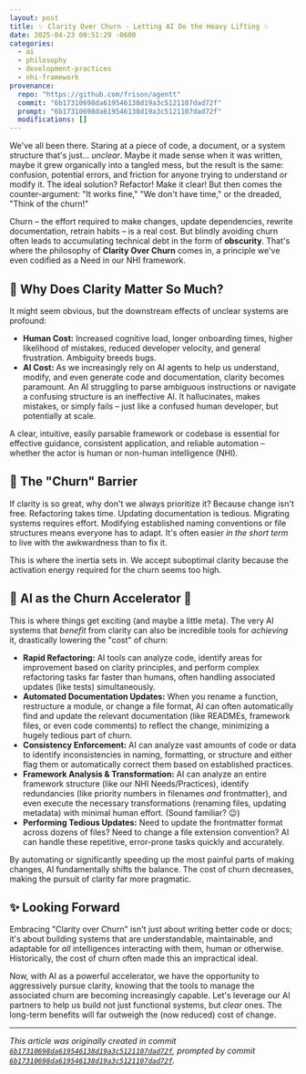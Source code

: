 ```yaml
---
layout: post
title: ✨ Clarity Over Churn - Letting AI Do the Heavy Lifting ✨
date: 2025-04-23 00:51:29 -0600
categories:
  - ai
  - philosophy
  - development-practices
  - nhi-framework
provenance:
  repo: "https://github.com/frison/agentt"
  commit: "6b17310698da619546138d19a3c5121107dad72f"
  prompt: "6b17310698da619546138d19a3c5121107dad72f"
  modifications: []
---
```


We've all been there. Staring at a piece of code, a document, or a system structure that's just... *unclear*. Maybe it made sense when it was written, maybe it grew organically into a tangled mess, but the result is the same: confusion, potential errors, and friction for anyone trying to understand or modify it. The ideal solution? Refactor! Make it clear! But then comes the counter-argument: "It works fine," "We don't have time," or the dreaded, "Think of the churn!"

Churn – the effort required to make changes, update dependencies, rewrite documentation, retrain habits – is a real cost. But blindly avoiding churn often leads to accumulating technical debt in the form of **obscurity**. That's where the philosophy of **Clarity Over Churn** comes in, a principle we've even codified as a Need in our NHI framework.

## 🤔 Why Does Clarity Matter So Much?

It might seem obvious, but the downstream effects of unclear systems are profound:

*   **Human Cost:** Increased cognitive load, longer onboarding times, higher likelihood of mistakes, reduced developer velocity, and general frustration. Ambiguity breeds bugs.
*   **AI Cost:** As we increasingly rely on AI agents to help us understand, modify, and even generate code and documentation, clarity becomes paramount. An AI struggling to parse ambiguous instructions or navigate a confusing structure is an ineffective AI. It hallucinates, makes mistakes, or simply fails – just like a confused human developer, but potentially at scale.

A clear, intuitive, easily parsable framework or codebase is essential for effective guidance, consistent application, and reliable automation – whether the actor is human or non-human intelligence (NHI).

## 🚧 The "Churn" Barrier

If clarity is so great, why don't we always prioritize it? Because change isn't free. Refactoring takes time. Updating documentation is tedious. Migrating systems requires effort. Modifying established naming conventions or file structures means everyone has to adapt. It's often easier *in the short term* to live with the awkwardness than to fix it.

This is where the inertia sets in. We accept suboptimal clarity because the activation energy required for the churn seems too high.

## 🤖 AI as the Churn Accelerator 🤖

This is where things get exciting (and maybe a little meta). The very AI systems that *benefit* from clarity can also be incredible tools for *achieving* it, drastically lowering the "cost" of churn:

*   **Rapid Refactoring:** AI tools can analyze code, identify areas for improvement based on clarity principles, and perform complex refactoring tasks far faster than humans, often handling associated updates (like tests) simultaneously.
*   **Automated Documentation Updates:** When you rename a function, restructure a module, or change a file format, AI can often automatically find and update the relevant documentation (like READMEs, framework files, or even code comments) to reflect the change, minimizing a hugely tedious part of churn.
*   **Consistency Enforcement:** AI can analyze vast amounts of code or data to identify inconsistencies in naming, formatting, or structure and either flag them or automatically correct them based on established practices.
*   **Framework Analysis & Transformation:** AI can analyze an entire framework structure (like our NHI Needs/Practices), identify redundancies (like priority numbers in filenames *and* frontmatter), and even execute the necessary transformations (renaming files, updating metadata) with minimal human effort. (Sound familiar? 😉)
*   **Performing Tedious Updates:** Need to update the frontmatter format across dozens of files? Need to change a file extension convention? AI can handle these repetitive, error-prone tasks quickly and accurately.

By automating or significantly speeding up the most painful parts of making changes, AI fundamentally shifts the balance. The cost of churn decreases, making the pursuit of clarity far more pragmatic.

## ✨ Looking Forward

Embracing "Clarity over Churn" isn't just about writing better code or docs; it's about building systems that are understandable, maintainable, and adaptable for *all* intelligences interacting with them, human or otherwise. Historically, the cost of churn often made this an impractical ideal.

Now, with AI as a powerful accelerator, we have the opportunity to aggressively pursue clarity, knowing that the tools to manage the associated churn are becoming increasingly capable. Let's leverage our AI partners to help us build not just functional systems, but *clear* ones. The long-term benefits will far outweigh the (now reduced) cost of change.

---

*This article was originally created in commit [`6b17310698da619546138d19a3c5121107dad72f`](https://github.com/frison/agentt/commit/6b17310698da619546138d19a3c5121107dad72f), prompted by commit [`6b17310698da619546138d19a3c5121107dad72f`](https://github.com/frison/agentt/commit/6b17310698da619546138d19a3c5121107dad72f).*